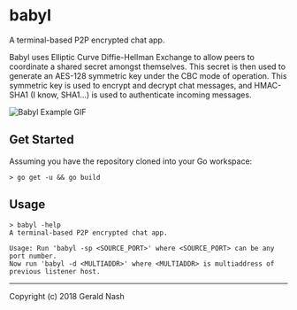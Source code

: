# babyl

A terminal-based P2P encrypted chat app.

Babyl uses Elliptic Curve Diffie-Hellman Exchange to allow peers to coordinate a shared secret amongst themselves. This secret is then used to generate an AES-128 symmetric key under the CBC mode of operation. This symmetric key is used to encrypt and decrypt chat messages, and HMAC-SHA1 (I know, SHA1...) is used to authenticate incoming messages.

![Babyl Example GIF](https://raw.githubusercontent.com/aunyks/babyl/master/babyl-demo.gif)

## Get Started

Assuming you have the repository cloned into your Go workspace:

```
> go get -u && go build
```

## Usage

```
> babyl -help
A terminal-based P2P encrypted chat app.

Usage: Run 'babyl -sp <SOURCE_PORT>' where <SOURCE_PORT> can be any port number.
Now run 'babyl -d <MULTIADDR>' where <MULTIADDR> is multiaddress of previous listener host.
```

---

Copyright (c) 2018 Gerald Nash
